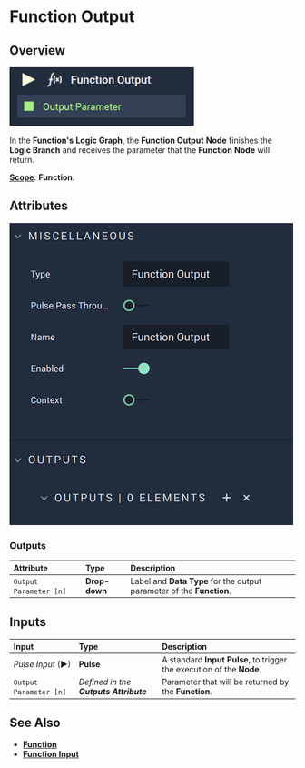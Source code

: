 # Function Output

## Overview

![The Function Output Node.](../../../.gitbook/assets/functionoutputnodeupdatedimage.png)

In the **Function's** **Logic Graph**, the **Function Output** **Node** finishes the **Logic Branch** and receives the parameter that the **Function** **Node** will return.

[**Scope**](../../overview.md#scopes): **Function**. 

## Attributes

![The Function Output Node Attributes.](../../../.gitbook/assets/functionoutputattributes.png)

### Outputs

| Attribute | Type | Description |
| :--- | :--- | :--- |
| `Output Parameter [n]` | **Drop-down** | Label and **Data Type** for the output parameter of the **Function**. |

## Inputs

| Input | Type | Description |
| :--- | :--- | :--- |
| _Pulse Input_ \(►\) | **Pulse** | A standard **Input Pulse**, to trigger the execution of the **Node**. |
| `Output Parameter [n]` | _Defined in the **Outputs** **Attribute**_ | Parameter that will be returned by the **Function**. |

## See Also

* [**Function**](./)
* [**Function Input**](function-input.md)

